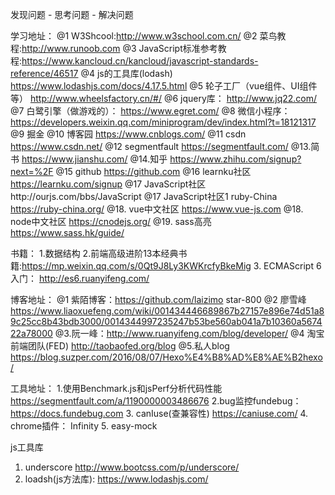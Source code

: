 发现问题 - 思考问题 - 解决问题

学习地址：
@1 W3Shcool:http://www.w3school.com.cn/
@2 菜鸟教程:http://www.runoob.com
@3 JavaScript标准参考教程:https://www.kancloud.cn/kancloud/javascript-standards-reference/46517
@4 js的工具库(lodash)  https://www.lodashjs.com/docs/4.17.5.html
@5 轮子工厂（vue组件、UI组件等） http://www.wheelsfactory.cn/#/
@6 jquery库： http://www.jq22.com/
@7 白鹭引擎（做游戏的）： https://www.egret.com/
@8 微信小程序： https://developers.weixin.qq.com/miniprogram/dev/index.html?t=18121317
@9 掘金 
@10 博客园  https://www.cnblogs.com/
@11 csdn https://www.csdn.net/
@12 segmentfault https://segmentfault.com/
@13.简书 https://www.jianshu.com/
@14.知乎 https://www.zhihu.com/signup?next=%2F
@15 github https://github.com
@16 learnku社区  https://learnku.com/signup 
@17 JavaScript社区http://ourjs.com/bbs/JavaScript
@17 JavaScript社区1 ruby-China  https://ruby-china.org/
@18. vue中文社区 https://www.vue-js.com
@18. node中文社区 https://cnodejs.org/
@19. sass高亮  https://www.sass.hk/guide/

书籍：
1.数据结构
2.前端高级进阶13本经典书籍:https://mp.weixin.qq.com/s/0Qt9J8Ly3KWKrcfyBkeMig
3. ECMAScript 6 入门： http://es6.ruanyifeng.com/

博客地址：
@1 紫陌博客：https://github.com/laizimo star-800
@2 廖雪峰 https://www.liaoxuefeng.com/wiki/001434446689867b27157e896e74d51a89c25cc8b43bdb3000/0014344997235247b53be560ab041a7b10360a567422a78000
@3.阮一峰：http://www.ruanyifeng.com/blog/developer/
@4 淘宝前端团队(FED) http://taobaofed.org/blog
@5.私人blog https://blog.suzper.com/2016/08/07/Hexo%E4%B8%AD%E8%AE%B2hexo/

工具地址：
1.使用Benchmark.js和jsPerf分析代码性能  https://segmentfault.com/a/1190000003486676
2.bug监控fundebug： https://docs.fundebug.com
3. canIuse(查兼容性)  https://caniuse.com/
4. chrome插件：  Infinity
5. easy-mock

js工具库
1. underscore http://www.bootcss.com/p/underscore/
2. loadsh(js方法库): https://www.lodashjs.com/




